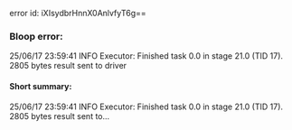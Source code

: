 error id: iXIsydbrHnnX0AnlvfyT6g==
### Bloop error:

25/06/17 23:59:41 INFO Executor: Finished task 0.0 in stage 21.0 (TID 17). 2805 bytes result sent to driver
#### Short summary: 

25/06/17 23:59:41 INFO Executor: Finished task 0.0 in stage 21.0 (TID 17). 2805 bytes result sent to...